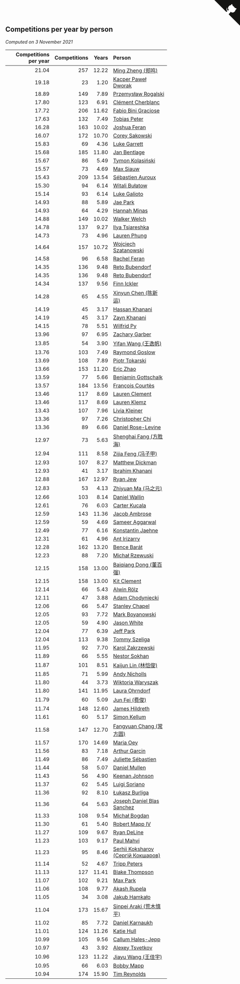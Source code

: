## Competitions per year by person

*Computed on  3 November 2021*

| Competitions per year | Competitions | Years | Person |
| ---: | ---: | ---: | :--- |
| 21.04 | 257 | 12.22 | [Ming Zheng (郑鸣)](https://www.worldcubeassociation.org/persons/2009ZHEN11) |
| 19.18 | 23 | 1.20 | [Kacper Paweł Dworak](https://www.worldcubeassociation.org/persons/2020DWOR01) |
| 18.89 | 149 | 7.89 | [Przemysław Rogalski](https://www.worldcubeassociation.org/persons/2013ROGA02) |
| 17.80 | 123 | 6.91 | [Clément Cherblanc](https://www.worldcubeassociation.org/persons/2014CHER05) |
| 17.72 | 206 | 11.62 | [Fabio Bini Graciose](https://www.worldcubeassociation.org/persons/2010GRAC02) |
| 17.63 | 132 | 7.49 | [Tobias Peter](https://www.worldcubeassociation.org/persons/2014PETE03) |
| 16.28 | 163 | 10.02 | [Joshua Feran](https://www.worldcubeassociation.org/persons/2011FERA01) |
| 16.07 | 172 | 10.70 | [Corey Sakowski](https://www.worldcubeassociation.org/persons/2011SAKO01) |
| 15.83 | 69 | 4.36 | [Luke Garrett](https://www.worldcubeassociation.org/persons/2017GARR05) |
| 15.68 | 185 | 11.80 | [Jan Bentlage](https://www.worldcubeassociation.org/persons/2010BENT01) |
| 15.67 | 86 | 5.49 | [Tymon Kolasiński](https://www.worldcubeassociation.org/persons/2016KOLA02) |
| 15.57 | 73 | 4.69 | [Max Siauw](https://www.worldcubeassociation.org/persons/2017SIAU02) |
| 15.43 | 209 | 13.54 | [Sébastien Auroux](https://www.worldcubeassociation.org/persons/2008AURO01) |
| 15.30 | 94 | 6.14 | [Witali Bułatow](https://www.worldcubeassociation.org/persons/2015BUAT01) |
| 15.14 | 93 | 6.14 | [Luke Galioto](https://www.worldcubeassociation.org/persons/2015GALI02) |
| 14.93 | 88 | 5.89 | [Jae Park](https://www.worldcubeassociation.org/persons/2015PARK24) |
| 14.93 | 64 | 4.29 | [Hannah Minas](https://www.worldcubeassociation.org/persons/2017MINA04) |
| 14.88 | 149 | 10.02 | [Walker Welch](https://www.worldcubeassociation.org/persons/2011WELC01) |
| 14.78 | 137 | 9.27 | [Ilya Tsiareshka](https://www.worldcubeassociation.org/persons/2012TERE01) |
| 14.73 | 73 | 4.96 | [Lauren Phung](https://www.worldcubeassociation.org/persons/2016PHUN02) |
| 14.64 | 157 | 10.72 | [Wojciech Szatanowski](https://www.worldcubeassociation.org/persons/2011SZAT01) |
| 14.58 | 96 | 6.58 | [Rachel Feran](https://www.worldcubeassociation.org/persons/2015FERA01) |
| 14.35 | 136 | 9.48 | [Reto Bubendorf](https://www.worldcubeassociation.org/persons/2012BUBE01) |
| 14.35 | 136 | 9.48 | [Reto Bubendorf](https://www.worldcubeassociation.org/persons/2012BUBE01) |
| 14.34 | 137 | 9.56 | [Finn Ickler](https://www.worldcubeassociation.org/persons/2012ICKL01) |
| 14.28 | 65 | 4.55 | [Xinyun Chen (陈新运)](https://www.worldcubeassociation.org/persons/2017CHEN36) |
| 14.19 | 45 | 3.17 | [Hassan Khanani](https://www.worldcubeassociation.org/persons/2018KHAN26) |
| 14.19 | 45 | 3.17 | [Zayn Khanani](https://www.worldcubeassociation.org/persons/2018KHAN28) |
| 14.15 | 78 | 5.51 | [Wilfrid Py](https://www.worldcubeassociation.org/persons/2016PYWI01) |
| 13.96 | 97 | 6.95 | [Zachary Garber](https://www.worldcubeassociation.org/persons/2014GARB01) |
| 13.85 | 54 | 3.90 | [Yifan Wang (王逸帆)](https://www.worldcubeassociation.org/persons/2017WANY29) |
| 13.76 | 103 | 7.49 | [Raymond Goslow](https://www.worldcubeassociation.org/persons/2014GOSL01) |
| 13.69 | 108 | 7.89 | [Piotr Tokarski](https://www.worldcubeassociation.org/persons/2013TOKA01) |
| 13.66 | 153 | 11.20 | [Eric Zhao](https://www.worldcubeassociation.org/persons/2010ZHAO19) |
| 13.59 | 77 | 5.66 | [Benjamin Gottschalk](https://www.worldcubeassociation.org/persons/2016GOTT01) |
| 13.57 | 184 | 13.56 | [François Courtès](https://www.worldcubeassociation.org/persons/2008COUR01) |
| 13.46 | 117 | 8.69 | [Lauren Clement](https://www.worldcubeassociation.org/persons/2013KLEM01) |
| 13.46 | 117 | 8.69 | [Lauren Klemz](https://www.worldcubeassociation.org/persons/2013KLEM01) |
| 13.43 | 107 | 7.96 | [Livia Kleiner](https://www.worldcubeassociation.org/persons/2013KLEI03) |
| 13.36 | 97 | 7.26 | [Christopher Chi](https://www.worldcubeassociation.org/persons/2014CHIC01) |
| 13.36 | 89 | 6.66 | [Daniel Rose-Levine](https://www.worldcubeassociation.org/persons/2015ROSE01) |
| 12.97 | 73 | 5.63 | [Shenghai Fang (方胜海)](https://www.worldcubeassociation.org/persons/2016FANG01) |
| 12.94 | 111 | 8.58 | [Zijia Feng (冯子甲)](https://www.worldcubeassociation.org/persons/2013FENG02) |
| 12.93 | 107 | 8.27 | [Matthew Dickman](https://www.worldcubeassociation.org/persons/2013DICK01) |
| 12.93 | 41 | 3.17 | [Ibrahim Khanani](https://www.worldcubeassociation.org/persons/2018KHAN27) |
| 12.88 | 167 | 12.97 | [Ryan Jew](https://www.worldcubeassociation.org/persons/2008JEWR01) |
| 12.83 | 53 | 4.13 | [Zhiyuan Ma (马之元)](https://www.worldcubeassociation.org/persons/2017MAZH04) |
| 12.66 | 103 | 8.14 | [Daniel Wallin](https://www.worldcubeassociation.org/persons/2013WALL03) |
| 12.61 | 76 | 6.03 | [Carter Kucala](https://www.worldcubeassociation.org/persons/2015KUCA01) |
| 12.59 | 143 | 11.36 | [Jacob Ambrose](https://www.worldcubeassociation.org/persons/2010AMBR01) |
| 12.59 | 59 | 4.69 | [Sameer Aggarwal](https://www.worldcubeassociation.org/persons/2017AGGA01) |
| 12.49 | 77 | 6.16 | [Konstantin Jaehne](https://www.worldcubeassociation.org/persons/2015JAEH01) |
| 12.31 | 61 | 4.96 | [Ant Irizarry](https://www.worldcubeassociation.org/persons/2016IRIZ02) |
| 12.28 | 162 | 13.20 | [Bence Barát](https://www.worldcubeassociation.org/persons/2008BARA01) |
| 12.23 | 88 | 7.20 | [Michał Rzewuski](https://www.worldcubeassociation.org/persons/2014RZEW01) |
| 12.15 | 158 | 13.00 | [Baiqiang Dong (董百强)](https://www.worldcubeassociation.org/persons/2008DONG06) |
| 12.15 | 158 | 13.00 | [Kit Clement](https://www.worldcubeassociation.org/persons/2008CLEM01) |
| 12.14 | 66 | 5.43 | [Alwin Rölz](https://www.worldcubeassociation.org/persons/2016ROLZ01) |
| 12.11 | 47 | 3.88 | [Adam Chodyniecki](https://www.worldcubeassociation.org/persons/2017CHOD02) |
| 12.06 | 66 | 5.47 | [Stanley Chapel](https://www.worldcubeassociation.org/persons/2016CHAP04) |
| 12.05 | 93 | 7.72 | [Mark Boyanowski](https://www.worldcubeassociation.org/persons/2014BOYA01) |
| 12.05 | 59 | 4.90 | [Jason White](https://www.worldcubeassociation.org/persons/2016WHIT16) |
| 12.04 | 77 | 6.39 | [Jeff Park](https://www.worldcubeassociation.org/persons/2015PARK08) |
| 12.04 | 113 | 9.38 | [Tommy Szeliga](https://www.worldcubeassociation.org/persons/2012SZEL01) |
| 11.95 | 92 | 7.70 | [Karol Zakrzewski](https://www.worldcubeassociation.org/persons/2014ZAKR01) |
| 11.89 | 66 | 5.55 | [Nestor Sokhan](https://www.worldcubeassociation.org/persons/2016SOKH01) |
| 11.87 | 101 | 8.51 | [Kaijun Lin (林恺俊)](https://www.worldcubeassociation.org/persons/2013LINK01) |
| 11.85 | 71 | 5.99 | [Andy Nicholls](https://www.worldcubeassociation.org/persons/2015NICH04) |
| 11.80 | 44 | 3.73 | [Wiktoria Waryszak](https://www.worldcubeassociation.org/persons/2018WARY01) |
| 11.80 | 141 | 11.95 | [Laura Ohrndorf](https://www.worldcubeassociation.org/persons/2009OHRN01) |
| 11.79 | 60 | 5.09 | [Jun Fei (费俊)](https://www.worldcubeassociation.org/persons/2016FEIJ02) |
| 11.74 | 148 | 12.60 | [James Hildreth](https://www.worldcubeassociation.org/persons/2009HILD01) |
| 11.61 | 60 | 5.17 | [Simon Kellum](https://www.worldcubeassociation.org/persons/2016KELL12) |
| 11.58 | 147 | 12.70 | [Fangyuan Chang (常方圆)](https://www.worldcubeassociation.org/persons/2009CHAN04) |
| 11.57 | 170 | 14.69 | [Maria Oey](https://www.worldcubeassociation.org/persons/2007OEYM01) |
| 11.56 | 83 | 7.18 | [Arthur Garcin](https://www.worldcubeassociation.org/persons/2014GARC27) |
| 11.49 | 86 | 7.49 | [Juliette Sébastien](https://www.worldcubeassociation.org/persons/2014SEBA01) |
| 11.44 | 58 | 5.07 | [Daniel Mullen](https://www.worldcubeassociation.org/persons/2016MULL04) |
| 11.43 | 56 | 4.90 | [Keenan Johnson](https://www.worldcubeassociation.org/persons/2016JOHN30) |
| 11.37 | 62 | 5.45 | [Luigi Soriano](https://www.worldcubeassociation.org/persons/2016SORI04) |
| 11.36 | 92 | 8.10 | [Łukasz Burliga](https://www.worldcubeassociation.org/persons/2013BURL01) |
| 11.36 | 64 | 5.63 | [Joseph Daniel Blas Sanchez](https://www.worldcubeassociation.org/persons/2016SANC08) |
| 11.33 | 108 | 9.54 | [Michał Bogdan](https://www.worldcubeassociation.org/persons/2012BOGD01) |
| 11.30 | 61 | 5.40 | [Robert Mapp IV](https://www.worldcubeassociation.org/persons/2016IVRO01) |
| 11.27 | 109 | 9.67 | [Ryan DeLine](https://www.worldcubeassociation.org/persons/2012DELI01) |
| 11.23 | 103 | 9.17 | [Paul Mahvi](https://www.worldcubeassociation.org/persons/2012MAHV01) |
| 11.23 | 95 | 8.46 | [Serhii Koksharov (Сергій Кокшаров)](https://www.worldcubeassociation.org/persons/2013KOKS01) |
| 11.14 | 52 | 4.67 | [Tripp Peters](https://www.worldcubeassociation.org/persons/2017PETE04) |
| 11.13 | 127 | 11.41 | [Blake Thompson](https://www.worldcubeassociation.org/persons/2010THOM03) |
| 11.07 | 102 | 9.21 | [Max Park](https://www.worldcubeassociation.org/persons/2012PARK03) |
| 11.06 | 108 | 9.77 | [Akash Rupela](https://www.worldcubeassociation.org/persons/2012RUPE01) |
| 11.05 | 34 | 3.08 | [Jakub Hamkało](https://www.worldcubeassociation.org/persons/2018HAMK01) |
| 11.04 | 173 | 15.67 | [Sinpei Araki (荒木慎平)](https://www.worldcubeassociation.org/persons/2006ARAK01) |
| 11.02 | 85 | 7.72 | [Daniel Karnaukh](https://www.worldcubeassociation.org/persons/2014KARN02) |
| 11.01 | 124 | 11.26 | [Katie Hull](https://www.worldcubeassociation.org/persons/2010HULL01) |
| 10.99 | 105 | 9.56 | [Callum Hales-Jepp](https://www.worldcubeassociation.org/persons/2012HALE01) |
| 10.97 | 43 | 3.92 | [Alexey Tsvetkov](https://www.worldcubeassociation.org/persons/2017TSVE02) |
| 10.96 | 123 | 11.22 | [Jiayu Wang (王佳宇)](https://www.worldcubeassociation.org/persons/2010WANG53) |
| 10.95 | 66 | 6.03 | [Bobby Mapp](https://www.worldcubeassociation.org/persons/2015MAPP01) |
| 10.94 | 174 | 15.90 | [Tim Reynolds](https://www.worldcubeassociation.org/persons/2005REYN01) |


<a href="https://github.com/jonatanklosko/wca_statistics" class="github-corner" aria-label="View source on Github"><svg width="80" height="80" viewBox="0 0 250 250" style="fill:#151513; color:#fff; position: absolute; top: 0; border: 0; right: 0;" aria-hidden="true"><path d="M0,0 L115,115 L130,115 L142,142 L250,250 L250,0 Z"></path><path d="M128.3,109.0 C113.8,99.7 119.0,89.6 119.0,89.6 C122.0,82.7 120.5,78.6 120.5,78.6 C119.2,72.0 123.4,76.3 123.4,76.3 C127.3,80.9 125.5,87.3 125.5,87.3 C122.9,97.6 130.6,101.9 134.4,103.2" fill="currentColor" style="transform-origin: 130px 106px;" class="octo-arm"></path><path d="M115.0,115.0 C114.9,115.1 118.7,116.5 119.8,115.4 L133.7,101.6 C136.9,99.2 139.9,98.4 142.2,98.6 C133.8,88.0 127.5,74.4 143.8,58.0 C148.5,53.4 154.0,51.2 159.7,51.0 C160.3,49.4 163.2,43.6 171.4,40.1 C171.4,40.1 176.1,42.5 178.8,56.2 C183.1,58.6 187.2,61.8 190.9,65.4 C194.5,69.0 197.7,73.2 200.1,77.6 C213.8,80.2 216.3,84.9 216.3,84.9 C212.7,93.1 206.9,96.0 205.4,96.6 C205.1,102.4 203.0,107.8 198.3,112.5 C181.9,128.9 168.3,122.5 157.7,114.1 C157.9,116.9 156.7,120.9 152.7,124.9 L141.0,136.5 C139.8,137.7 141.6,141.9 141.8,141.8 Z" fill="currentColor" class="octo-body"></path></svg></a><style>.github-corner:hover .octo-arm{animation:octocat-wave 560ms ease-in-out}@keyframes octocat-wave{0%,100%{transform:rotate(0)}20%,60%{transform:rotate(-25deg)}40%,80%{transform:rotate(10deg)}}@media (max-width:500px){.github-corner:hover .octo-arm{animation:none}.github-corner .octo-arm{animation:octocat-wave 560ms ease-in-out}}</style>
